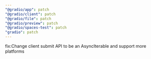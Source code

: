 ```yaml
---
"@gradio/app": patch
"@gradio/client": patch
"@gradio/file": patch
"@gradio/preview": patch
"@gradio/spaces-test": patch
"gradio": patch
---
```


fix:Change client submit API to be an AsyncIterable and support more platforms
